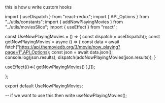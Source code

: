 this is how u write custom hooks

import { useDispatch } from "react-redux";
import { API_Options } from "../utils/constants";
import { addNowPlayingMovies } from "../utils/moviesSlice";
import { useEffect } from "react";

const UseNowPlayingMovies = () => {
    const dispatch = useDispatch();
  const getNowPlayingMovies = async () => {
    const data = await fetch("https://api.themoviedb.org/3/movie/now_playing?page=1",API_Options);
    const json = await data.json();
    console.log(json.results);
    dispatch(addNowPlayingMovies(json.results));
  }

  useEffect(()=>{
    getNowPlayingMovies()
  },[]);

};

export default UseNowPlayingMovies;

-- if we want to use this then write useNowPlayingMovies();